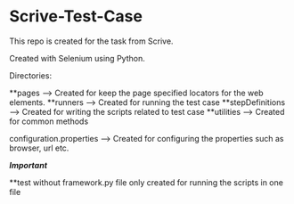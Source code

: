 # Scrive-Test-Case
This repo is created for the task from Scrive.

Created with Selenium using Python.

Directories:

**pages --> Created for keep the page specified locators for the web elements.
**runners --> Created for running the test case
**stepDefinitions --> Created for writing the scripts related to test case
**utilities --> Created for common methods

configuration.properties --> Created for configuring the properties such as browser, url etc.

***Important***

**test without framework.py file only created for running the scripts in one file
